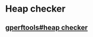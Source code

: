 # Heap checker

## [gperftools#heap checker](https://gperftools.github.io/gperftools/heap_checker.html)